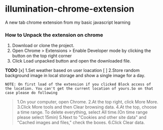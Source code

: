 # illumination-chrome-extension
A new tab chrome extension from my basic javascript learning
### How to Unpack the extension on chrome 
1. Download or clone the project. 
2. Open Chrome > Extensions > Enable Developer mode by clicking the button on the top right corner 
3. Click Load unpacked button and open the downloaded file.

**__TODO__**
[x] 1.Set weather based on user loacation 
[ ] 2.Store random background image in local storage and show a single image for a day.  

`NOTE:
On first load of the extension if you clicked Block access of the location. You can't get the current location of yours.So on that case please do following
`
>1.On your computer, open Chrome.
2.At the top right, click More More.
3.Click More tools and then Clear browsing data.
4.At the top, choose a time range. To delete everything, select All time.(On time range please select 15min)
5.Next to "Cookies and other site data" and "Cached images and files," check the boxes.
6.Click Clear data. 